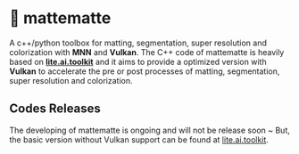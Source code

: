 # 👹 mattematte
A c++/python toolbox for matting, segmentation, super resolution and colorization with **MNN** and **Vulkan**. The C++ code of mattematte is heavily based on **[lite.ai.toolkit](https://github.com/DefTruth/lite.ai.toolkit)** and it aims to provide a optimized version with **Vulkan** to accelerate the pre or post processes of matting, segmentation, super resolution and colorization.

## Codes Releases
The developing of mattematte is ongoing and will not be release soon ~ But, the basic version without Vulkan support can be found at [lite.ai.toolkit](https://github.com/DefTruth/lite.ai.toolkit).
